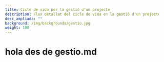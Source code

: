 ```yaml
---
title: Cicle de vida per la gestió d'un projecte
description: Flux detallat del cicle de vida en la gestió d'un projecte
desc_ampliada: ""
background: /img/backgrounds/gestio.jpg
weight: 100
---
```

# hola des de gestio.md

